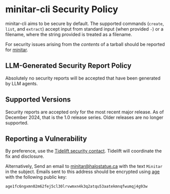 # minitar-cli Security Policy

minitar-cli aims to be secure by default. The supported commands (`create`,
`list`, and `extract`) accept input from standard input (when provided `-`) or a
filename, where the string provided is treated as a filename.

For security issues arising from the _contents_ of a tarball should be reported
for [minitar][minitar].

## LLM-Generated Security Report Policy

Absolutely no security reports will be accepted that have been generated by LLM
agents.

## Supported Versions

Security reports are accepted only for the most recent major release. As of
December 2024, that is the 1.0 release series. Older releases are no longer
supported.

## Reporting a Vulnerability

By preference, use the [Tidelift security contact][tidelift]. Tidelift will
coordinate the fix and disclosure.

Alternatively, Send an email to [minitar@halostatue.ca][email] with the text
`Minitar` in the subject. Emails sent to this address should be encrypted using
[age][age] with the following public key:

```
age1fc6ngxmn02m62fej5cl30lrvwmxn4k3q2atqu53aatekmnqfwumqj4g93w
```

[minitar]: https://github.com/halostatue/minitar
[tidelift]: https://tidelift.com/security
[email]: mailto:minitar@halostatue.ca
[age]: https://github.com/FiloSottile/age
[CVE-2017-17405]: https://nvd.nist.gov/vuln/detail/CVE-2017-17405
[openuri]: https://sakurity.com/blog/2015/02/28/openuri.html
